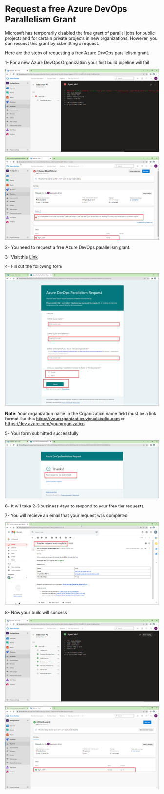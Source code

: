 # Request a free Azure DevOps Parallelism Grant

Microsoft has temporarily disabled the free grant of parallel jobs for public projects and for certain private projects in new organizations. However, you can request this grant by submitting a request.

Here are the steps of requesting a free Azure DevOps parallelism grant.

1- For a new Azure DevOps Organization your first build pipeline will fail

![](images/azure-devops-parallelism-request/pipeline-run-error-1.png)


![](images/azure-devops-parallelism-request/pipeline-run-error-2.png)


2- You need to request a free Azure DevOps parallelism grant.

3- Visit this <a href="https://aka.ms/azpipelines-parallelism-request">Link</a> 

4- Fill out the following form 

![](images/azure-devops-parallelism-request/parallelism-request-form.png)

**Note:** Your organization name in the Organization name field must be a link format like this 
https://yourorganization.visualstudio.com or https://dev.azure.com/yourorganization 

5- Your form submitted successfully

![](images/azure-devops-parallelism-request/parallelism-request-form-submitted.png)

6- It will take 2-3 business days to respond to your free tier requests.

7- You will recieve an email that your request was completed

![](images/azure-devops-parallelism-request/parallelism-request-reply.png)

8- Now your build will success 

![](images/azure-devops-parallelism-request/pipeline-run-success-1.png)

![](images/azure-devops-parallelism-request/pipeline-run-success-2.png)